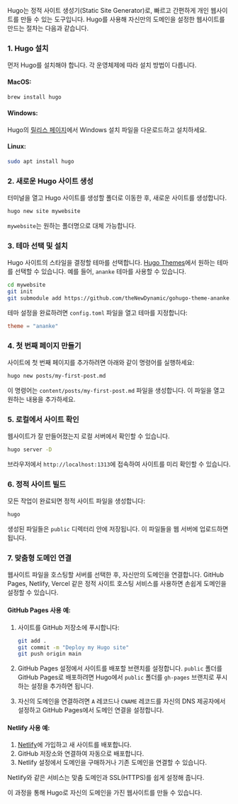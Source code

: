 Hugo는 정적 사이트 생성기(Static Site Generator)로, 빠르고 간편하게 개인 웹사이트를 만들 수 있는 도구입니다. Hugo를 사용해 자신만의 도메인을 설정한 웹사이트를 만드는 절차는 다음과 같습니다.

### 1. Hugo 설치
먼저 Hugo를 설치해야 합니다. 각 운영체제에 따라 설치 방법이 다릅니다.

#### MacOS:
```bash
brew install hugo
```

#### Windows:
Hugo의 [릴리스 페이지](https://github.com/gohugoio/hugo/releases)에서 Windows 설치 파일을 다운로드하고 설치하세요.

#### Linux:
```bash
sudo apt install hugo
```

### 2. 새로운 Hugo 사이트 생성
터미널을 열고 Hugo 사이트를 생성할 폴더로 이동한 후, 새로운 사이트를 생성합니다.
```bash
hugo new site mywebsite
```
`mywebsite`는 원하는 폴더명으로 대체 가능합니다.

### 3. 테마 선택 및 설치
Hugo 사이트의 스타일을 결정할 테마를 선택합니다. [Hugo Themes](https://themes.gohugo.io/)에서 원하는 테마를 선택할 수 있습니다. 예를 들어, `ananke` 테마를 사용할 수 있습니다.

```bash
cd mywebsite
git init
git submodule add https://github.com/theNewDynamic/gohugo-theme-ananke.git themes/ananke
```

테마 설정을 완료하려면 `config.toml` 파일을 열고 테마를 지정합니다:
```toml
theme = "ananke"
```

### 4. 첫 번째 페이지 만들기
사이트에 첫 번째 페이지를 추가하려면 아래와 같이 명령어를 실행하세요:

```bash
hugo new posts/my-first-post.md
```

이 명령어는 `content/posts/my-first-post.md` 파일을 생성합니다. 이 파일을 열고 원하는 내용을 추가하세요.

### 5. 로컬에서 사이트 확인
웹사이트가 잘 만들어졌는지 로컬 서버에서 확인할 수 있습니다.

```bash
hugo server -D
```

브라우저에서 `http://localhost:1313`에 접속하여 사이트를 미리 확인할 수 있습니다.

### 6. 정적 사이트 빌드
모든 작업이 완료되면 정적 사이트 파일을 생성합니다:

```bash
hugo
```

생성된 파일들은 `public` 디렉터리 안에 저장됩니다. 이 파일들을 웹 서버에 업로드하면 됩니다.

### 7. 맞춤형 도메인 연결
웹사이트 파일을 호스팅할 서버를 선택한 후, 자신만의 도메인을 연결합니다. GitHub Pages, Netlify, Vercel 같은 정적 사이트 호스팅 서비스를 사용하면 손쉽게 도메인을 설정할 수 있습니다.

#### GitHub Pages 사용 예:
1. 사이트를 GitHub 저장소에 푸시합니다:
   ```bash
   git add .
   git commit -m "Deploy my Hugo site"
   git push origin main
   ```

2. GitHub Pages 설정에서 사이트를 배포할 브랜치를 설정합니다. `public` 폴더를 GitHub Pages로 배포하려면 Hugo에서 `public` 폴더를 `gh-pages` 브랜치로 푸시하는 설정을 추가하면 됩니다.

3. 자신의 도메인을 연결하려면 `A` 레코드나 `CNAME` 레코드를 자신의 DNS 제공자에서 설정하고 GitHub Pages에서 도메인 연결을 설정합니다.

#### Netlify 사용 예:
1. [Netlify](https://www.netlify.com/)에 가입하고 새 사이트를 배포합니다.
2. GitHub 저장소와 연결하여 자동으로 배포합니다.
3. Netlify 설정에서 도메인을 구매하거나 기존 도메인을 연결할 수 있습니다.

Netlify와 같은 서비스는 맞춤 도메인과 SSL(HTTPS)를 쉽게 설정해 줍니다.

이 과정을 통해 Hugo로 자신의 도메인을 가진 웹사이트를 만들 수 있습니다.
